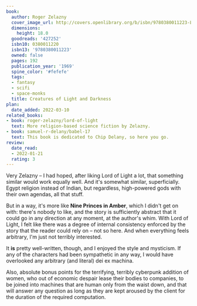 ```yaml
---
book:
  author: Roger Zelazny
  cover_image_url: http://covers.openlibrary.org/b/isbn/9780380011223-L.jpg
  dimensions:
    height: 18.0
  goodreads: '427252'
  isbn10: 0380011220
  isbn13: '9780380011223'
  owned: false
  pages: 192
  publication_year: '1969'
  spine_color: '#fefefe'
  tags:
  - fantasy
  - scifi
  - space-monks
  title: Creatures of Light and Darkness
plan:
  date_added: 2022-03-10
related_books:
- book: roger-zelazny/lord-of-light
  text: More religion-based science fiction by Zelazny.
- book: samuel-r-delany/babel-17
  text: This book is dedicated to Chip Delany, so here you go.
review:
  date_read:
  - 2022-01-21
  rating: 3
---
```


Very Zelazny – I had hoped, after liking Lord of Light a lot, that something similar would work equally well. And it's
somewhat similar, superficially. Egypt religion instead of Indian, but regardless, high-powered gods with their own
agendas, all that stuff.

But in a way, it's more like **Nine Princes in Amber**, which I didn't get on with: there's nobody to like, and the
story is sufficiently abstract that it could go in any direction at any moment, at the author's whim. With Lord of
Light, I felt like there was a degree of internal consistency enforced by the story that the reader could rely on – not
so here. And when everything feels arbitrary, I'm just not terribly interested.

It **is** pretty well-written, though, and I enjoyed the style and mysticism. If any of the characters had been
sympathetic in any way, I would have overlooked any arbitrary (and literal) dei ex machina.

Also, absolute bonus points for the terrifying, terribly cyberpunk addition of women, who out of economic despair lease
their bodies to companies, to be joined into machines that are human only from the waist down, and that will answer any
question as long as they are kept aroused by the client for the duration of the required computation.
